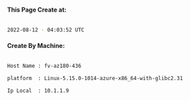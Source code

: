 
   
#### This Page Create at:

```bash

2022-08-12 - 04:03:52 UTC

```

#### Create By Machine:

```bash

Host Name : fv-az180-436

platform  : Linux-5.15.0-1014-azure-x86_64-with-glibc2.31

Ip Local  : 10.1.1.9

```

